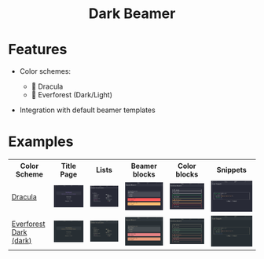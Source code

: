 <h1 align="center">
Dark Beamer
</h1>

# Features
- Color schemes:
    - 🧛 Dracula
    - 🌲 Everforest (Dark/Light)

- Integration with default beamer templates

# Examples

<table>
    <tr>
        <th >Color Scheme</th>
        <th>Title Page</th>
        <th>Lists</th>
        <th>Beamer blocks</th>
        <th>Color blocks</th>
        <th>Snippets</th>
    </tr>
    <tr>
        <td>
        <a href="https://draculatheme.com/">Dracula</a>
        </td>
        <td><img src="img/dracula-1.png"></td>
        <td><img src="img/dracula-2.png"></td>
        <td><img src="img/dracula-3.png"></td>
        <td><img src="img/dracula-4.png"></td>
        <td><img src="img/dracula-5.png"></td>
    </tr>
    <tr>
        <td>
        <a href="https://github.com/sainnhe/everforest">Everforest Dark (dark)</a>
        </td>
        <td><img src="img/ever-dark-1.png"></td>
        <td><img src="img/ever-dark-2.png"></td>
        <td><img src="img/ever-dark-3.png"></td>
        <td><img src="img/ever-dark-4.png"></td>
        <td><img src="img/ever-dark-5.png"></td>
    </tr>
</table>
